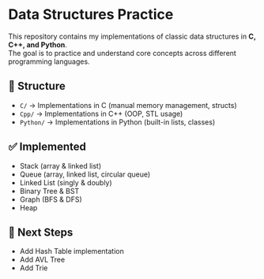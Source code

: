 # Data Structures Practice

This repository contains my implementations of classic data structures in **C, C++, and Python**.  
The goal is to practice and understand core concepts across different programming languages.

## 📂 Structure
- `C/` → Implementations in C (manual memory management, structs)
- `Cpp/` → Implementations in C++ (OOP, STL usage)
- `Python/` → Implementations in Python (built-in lists, classes)

## ✅ Implemented
- Stack (array & linked list)
- Queue (array, linked list, circular queue)
- Linked List (singly & doubly)
- Binary Tree & BST
- Graph (BFS & DFS)
- Heap

## 🚀 Next Steps
- Add Hash Table implementation
- Add AVL Tree
- Add Trie